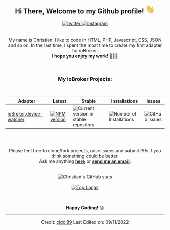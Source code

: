 <div align="center">
<h2> Hi There, Welcome to my Github profile! <img src="assets/img/Hi.gif" width="30"></h2>
<a href="https://twitter.com/ciddi89" target="_blank">
<img src=https://img.shields.io/badge/twitter-%2300acee.svg?color=1DA1F2&style=for-the-badge&logo=twitter&logoColor=white alt=twitter style="margin-bottom: 5px;" />
</a>
<a href="https://instagram.com/christian_behrends_89" target="_blank">
<img src=https://img.shields.io/badge/instagram-%ff5851db.svg?color=C13584&style=for-the-badge&logo=instagram&logoColor=white alt=instagram style="margin-bottom: 5px;" />
</a>
<br />
<br />

My name is Christian. I like to code in HTML, PHP, Javascript, CSS, JSON and so on. In the last time, I spent the most time to create my first adapter for ioBroker.
<br />
**I hope you enjoy my work! 👨🏼‍💻**
<br />

<br />
<h3>My ioBroker Projects:</h3>
<br />

| Adapter                                                                       | Latest                                                                                                                                | Stable                                                                                            | Installations                                                                           | Issues                                                                                 |
| ----------------------------------------------------------------------------- | ------------------------------------------------------------------------------------------------------------------------------------- | ------------------------------------------------------------------------------------------------- | --------------------------------------------------------------------------------------- | -------------------------------------------------------------------------------------- |
| [ioBroker.device-watcher](https://github.com/ciddi89/ioBroker.device-watcher) | [ ![ NPM version ](https://img.shields.io/npm/v/iobroker.device-watcher.svg) ](https://www.npmjs.com/package/iobroker.device-watcher) | ![ Current version in stable repository ](https://iobroker.live/badges/device-watcher-stable.svg) | ![ Number of Installations ](https://iobroker.live/badges/device-watcher-installed.svg) | ![GitHub issues](https://img.shields.io/github/issues/ciddi89/ioBroker.device-watcher) |

<br />
<br />

Please feel free to clone/fork projects, raise issues and submit PRs if you think something could be better.<br />
Ask me anything **[here](https://github.com/ciddi89/ciddi89/issues/new)** or <a href="mailto:mail@christian-behrends.de"><b>send me an email</b></a>.
<br />
<br />

![Christian's GitHub stats](https://github-readme-stats.vercel.app/api?username=ciddi89&show_icons=true&theme=onedark)
<br />
<br />
[![Top Langs](https://github-readme-stats.vercel.app/api/top-langs/?username=ciddi89&layout=compact&theme=onedark)](https://github.com/ciddi89/?tab=repositories)
<br />
<br />
<br />

**Happy Coding!** 😊

</div>

---

<div align="center">
Credit: <a href="https://github.com/ciddi89">ciddi89</a>
Last Edited on: 09/11/2022
</div>
